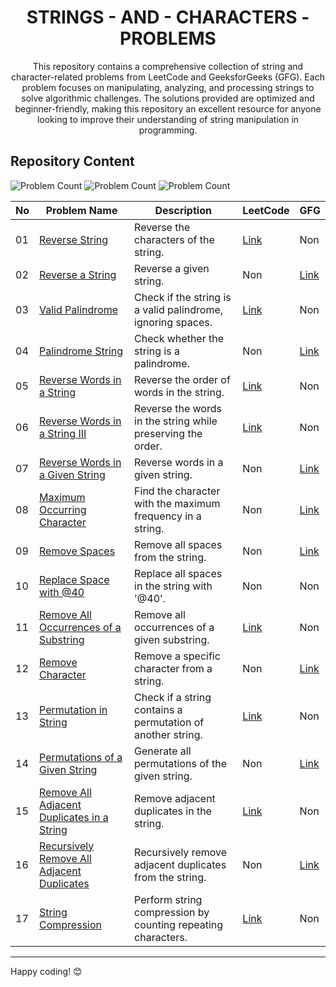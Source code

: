 <h1 align='center'>STRINGS - AND - CHARACTERS - PROBLEMS</h1>

<p align='center'>This repository contains a comprehensive collection of string and character-related problems from LeetCode and GeeksforGeeks (GFG). Each problem focuses on manipulating, analyzing, and processing strings to solve algorithmic challenges. The solutions provided are optimized and beginner-friendly, making this repository an excellent resource for anyone looking to improve their understanding of string manipulation in programming.</p>

## Repository Content

<p>
<img src="https://img.shields.io/badge/LEETCODE%20problems%20count-8-blue" alt="Problem Count"> 
<img src="https://img.shields.io/badge/GEEKSFORGEEKS%20problems%20count-8-blue" alt="Problem Count">
<img src="https://img.shields.io/badge/total%20problems%20count-17-blue" alt="Problem Count"> 
</p>

| No  | Problem Name                                  | Description                                                   | LeetCode                                                               | GFG                                                                      |
| --- | --------------------------------------------- | ------------------------------------------------------------- | ----------------------------------------------------------------------------- | ------------------------------------------------------------------------------ |
| 01  | [Reverse String](https://github.com/JawadSher/DSA-LeetCode-GFG-Problems-Repository/tree/main/08%20-%20Strings%20and%20Characters%20Problems/01%20-%20Reverse%20String)                                | Reverse the characters of the string.                         | [Link](https://leetcode.com/problems/reverse-string/)                         | Non                                                                             |
| 02  | [Reverse a String](https://github.com/JawadSher/DSA-LeetCode-GFG-Problems-Repository/tree/main/08%20-%20Strings%20and%20Characters%20Problems/02%20-%20Reverse%20a%20String)                              | Reverse a given string.                                        | Non                                                                           | [Link](https://practice.geeksforgeeks.org/problems/reverse-a-string/1)          |
| 03  | [Valid Palindrome](https://github.com/JawadSher/DSA-LeetCode-GFG-Problems-Repository/tree/main/08%20-%20Strings%20and%20Characters%20Problems/03%20-%20Valid%20Pallindrome)                              | Check if the string is a valid palindrome, ignoring spaces.    | [Link](https://leetcode.com/problems/valid-palindrome/)                       | Non                                                                              |
| 04  | [Palindrome String](https://github.com/JawadSher/DSA-LeetCode-GFG-Problems-Repository/tree/main/08%20-%20Strings%20and%20Characters%20Problems/04%20-%20Pallindrome%20String)                             | Check whether the string is a palindrome.                      | Non                                                                              | [Link](https://practice.geeksforgeeks.org/problems/palindrome-string/0)         |
| 05  | [Reverse Words in a String](https://github.com/JawadSher/DSA-LeetCode-GFG-Problems-Repository/tree/main/08%20-%20Strings%20and%20Characters%20Problems/05%20-%20Reverse%20Words%20in%20a%20String)                     | Reverse the order of words in the string.                      | [Link](https://leetcode.com/problems/reverse-words-in-a-string/)              | Non                                                                              |
| 06  | [Reverse Words in a String III](https://github.com/JawadSher/DSA-LeetCode-GFG-Problems-Repository/tree/main/08%20-%20Strings%20and%20Characters%20Problems/06%20-%20Reverse%20Words%20in%20a%20String%20III)                 | Reverse the words in the string while preserving the order.    | [Link](https://leetcode.com/problems/reverse-words-in-a-string-iii/)          | Non                                                                              |
| 07  | [Reverse Words in a Given String](https://github.com/JawadSher/DSA-LeetCode-GFG-Problems-Repository/tree/main/08%20-%20Strings%20and%20Characters%20Problems/07%20-%20Reverse%20Words%20in%20a%20Given%20String)               | Reverse words in a given string.                               | Non                                                                            | [Link](https://practice.geeksforgeeks.org/problems/reverse-words-in-a-given-string/0) |
| 08  | [Maximum Occurring Character](https://github.com/JawadSher/DSA-LeetCode-GFG-Problems-Repository/tree/main/08%20-%20Strings%20and%20Characters%20Problems/08%20-%20Maximum%20Occuring%20Character)                   | Find the character with the maximum frequency in a string.     | Non                                                                             | [Link](https://practice.geeksforgeeks.org/problems/maximum-occurring-character-1587115620/1) |
| 09  | [Remove Spaces](https://github.com/JawadSher/DSA-LeetCode-GFG-Problems-Repository/tree/main/08%20-%20Strings%20and%20Characters%20Problems/09%20-%20Remove%20Spaces)                                 | Remove all spaces from the string.                             | Non                                                                             | [Link](https://practice.geeksforgeeks.org/problems/remove-spaces-1587115621/1)  |
| 10  | [Replace Space with @40](https://github.com/JawadSher/DSA-LeetCode-GFG-Problems-Repository/tree/main/08%20-%20Strings%20and%20Characters%20Problems/10%20-%20Replace%20Space%20with%20%4040)                        | Replace all spaces in the string with '@40'.                   | Non                                                                            | Non|
| 11  | [Remove All Occurrences of a Substring](https://github.com/JawadSher/DSA-LeetCode-GFG-Problems-Repository/tree/main/08%20-%20Strings%20and%20Characters%20Problems/11%20-%20Remove%20All%20Occurences%20of%20a%20Substring)         | Remove all occurrences of a given substring.                   | [Link](https://leetcode.com/problems/remove-all-occurrences-of-a-substring/)  |Non                                                                              |
| 12  | [Remove Character](https://github.com/JawadSher/DSA-LeetCode-GFG-Problems-Repository/tree/main/08%20-%20Strings%20and%20Characters%20Problems/12%20-%20Remove%20Character)                              | Remove a specific character from a string.                     | Non                                                                           | [Link](https://practice.geeksforgeeks.org/problems/remove-character-1587115621/1) |
| 13  | [Permutation in String](https://github.com/JawadSher/DSA-LeetCode-GFG-Problems-Repository/tree/main/08%20-%20Strings%20and%20Characters%20Problems/13%20-%20Permutation%20in%20String)                         | Check if a string contains a permutation of another string.    | [Link](https://leetcode.com/problems/permutation-in-string/)                  | Non                                                                             |
| 14  | [Permutations of a Given String](https://github.com/JawadSher/DSA-LeetCode-GFG-Problems-Repository/tree/main/08%20-%20Strings%20and%20Characters%20Problems/14%20-%20Permutations%20of%20a%20given%20String)                | Generate all permutations of the given string.                 | Non                                                                          | [Link](https://practice.geeksforgeeks.org/problems/permutations-of-a-given-string/0) |
| 15  | [Remove All Adjacent Duplicates in a String](https://github.com/JawadSher/DSA-LeetCode-GFG-Problems-Repository/tree/main/08%20-%20Strings%20and%20Characters%20Problems/15%20-%20Remove%20all%20adjacent%20Duplicates%20in%20a%20String)    | Remove adjacent duplicates in the string.                      | [Link](https://leetcode.com/problems/remove-all-adjacent-duplicates-in-string/)| Non                                                                              |
| 16  | [Recursively Remove All Adjacent Duplicates](https://github.com/JawadSher/DSA-LeetCode-GFG-Problems-Repository/tree/main/08%20-%20Strings%20and%20Characters%20Problems/16%20-%20Recursively%20Remove%20All%20Adjacent%20Duplicates)    | Recursively remove adjacent duplicates from the string.        | Non                                                                           | [Link](https://practice.geeksforgeeks.org/problems/recursively-remove-all-adjacent-duplicates/0) |
| 17  | [String Compression](https://github.com/JawadSher/DSA-LeetCode-GFG-Problems-Repository/tree/main/08%20-%20Strings%20and%20Characters%20Problems/17%20-%20String%20Compression)                            | Perform string compression by counting repeating characters.   | [Link](https://leetcode.com/problems/string-compression/)                     | Non                                                                              |

---
Happy coding! 😊
